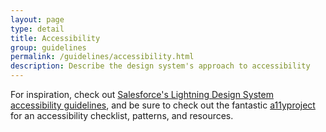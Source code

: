 ```yaml
---
layout: page
type: detail
title: Accessibility
group: guidelines
permalink: /guidelines/accessibility.html
description: Describe the design system's approach to accessibility
---
```

For inspiration, check out [Salesforce's Lightning Design System accessibility guidelines](https://www.lightningdesignsystem.com/guidelines/accessibility/), and be sure to check out the fantastic [a11yproject](http://a11yproject.com) for an accessibility checklist, patterns, and resources.
